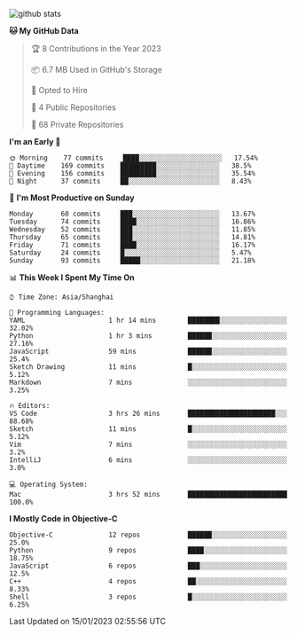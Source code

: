 
![github stats](https://github-readme-stats.vercel.app/api?username=ChesterYue&show_icons=true&count_private=true)

<!-- ![wakatime](https://github-readme-stats.vercel.app/api/wakatime?username=ChesterYue&layout=compact) -->

<!-- ![wakatime](https://github-readme-stats.vercel.app/api/top-langs/?username=ChesterYue&layout=compact) -->

<!--START_SECTION:waka-->
**🐱 My GitHub Data** 

> 🏆 8 Contributions in the Year 2023
 > 
> 📦 6.7 MB Used in GitHub's Storage 
 > 
> 💼 Opted to Hire
 > 
> 📜 4 Public Repositories 
 > 
> 🔑 68 Private Repositories  
 > 
**I'm an Early 🐤** 

```text
🌞 Morning    77 commits     ████░░░░░░░░░░░░░░░░░░░░░   17.54% 
🌆 Daytime    169 commits    █████████░░░░░░░░░░░░░░░░   38.5% 
🌃 Evening    156 commits    █████████░░░░░░░░░░░░░░░░   35.54% 
🌙 Night      37 commits     ██░░░░░░░░░░░░░░░░░░░░░░░   8.43%

```
📅 **I'm Most Productive on Sunday** 

```text
Monday       60 commits     ███░░░░░░░░░░░░░░░░░░░░░░   13.67% 
Tuesday      74 commits     ████░░░░░░░░░░░░░░░░░░░░░   16.86% 
Wednesday    52 commits     ███░░░░░░░░░░░░░░░░░░░░░░   11.85% 
Thursday     65 commits     ███░░░░░░░░░░░░░░░░░░░░░░   14.81% 
Friday       71 commits     ████░░░░░░░░░░░░░░░░░░░░░   16.17% 
Saturday     24 commits     █░░░░░░░░░░░░░░░░░░░░░░░░   5.47% 
Sunday       93 commits     █████░░░░░░░░░░░░░░░░░░░░   21.18%

```


📊 **This Week I Spent My Time On** 

```text
⌚︎ Time Zone: Asia/Shanghai

💬 Programming Languages: 
YAML                     1 hr 14 mins        ████████░░░░░░░░░░░░░░░░░   32.02% 
Python                   1 hr 3 mins         ██████░░░░░░░░░░░░░░░░░░░   27.16% 
JavaScript               59 mins             ██████░░░░░░░░░░░░░░░░░░░   25.4% 
Sketch Drawing           11 mins             █░░░░░░░░░░░░░░░░░░░░░░░░   5.12% 
Markdown                 7 mins              ░░░░░░░░░░░░░░░░░░░░░░░░░   3.25%

🔥 Editors: 
VS Code                  3 hrs 26 mins       ██████████████████████░░░   88.68% 
Sketch                   11 mins             █░░░░░░░░░░░░░░░░░░░░░░░░   5.12% 
Vim                      7 mins              ░░░░░░░░░░░░░░░░░░░░░░░░░   3.2% 
IntelliJ                 6 mins              ░░░░░░░░░░░░░░░░░░░░░░░░░   3.0%

💻 Operating System: 
Mac                      3 hrs 52 mins       █████████████████████████   100.0%

```

**I Mostly Code in Objective-C** 

```text
Objective-C              12 repos            ██████░░░░░░░░░░░░░░░░░░░   25.0% 
Python                   9 repos             ████░░░░░░░░░░░░░░░░░░░░░   18.75% 
JavaScript               6 repos             ███░░░░░░░░░░░░░░░░░░░░░░   12.5% 
C++                      4 repos             ██░░░░░░░░░░░░░░░░░░░░░░░   8.33% 
Shell                    3 repos             █░░░░░░░░░░░░░░░░░░░░░░░░   6.25%

```



 Last Updated on 15/01/2023 02:55:56 UTC
<!--END_SECTION:waka-->